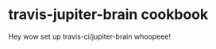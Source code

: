 travis-jupiter-brain cookbook
=============================

Hey wow set up travis-ci/jupiter-brain whoopeee!
